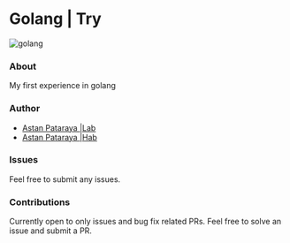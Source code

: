 # Golang | Try

![golang](https://user-images.githubusercontent.com/91592995/194668903-e499d1e6-6c73-437e-a11a-3714af641387.png)

### About

My first experience in golang

### Author

- [Astan Pataraya |Lab](https://gitlab.com/pelmenin)
- [Astan Pataraya |Hab](https://github.com/iAmKoldyn)

### Issues

Feel free to submit any issues.

### Contributions

Currently open to only issues and bug fix related PRs. Feel free to solve an issue and submit a PR.
